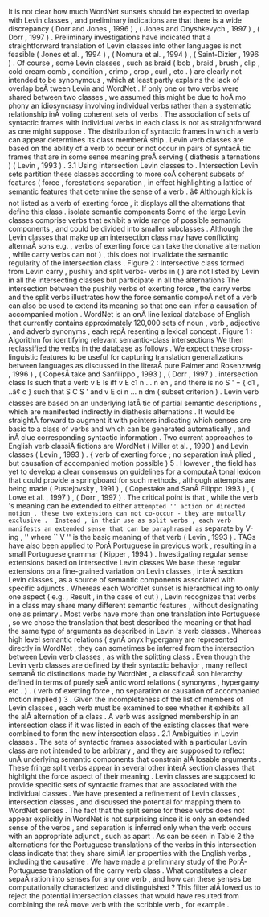 It is not clear how much WordNet sunsets should be expected to overlap with Levin classes , and preliminary indications are that there is a wide discrepancy ( Dorr and Jones , 1996 ) , ( Jones and Onyshkevych , 1997 ) , ( Dorr , 1997 ) . 
Preliminary investigations have indicated that a straightforward translation of Levin classes into other languages is not feasible ( Jones et al. , 1994 ) , ( Nomura et al. , 1994 ) , ( Saint-Dizier , 1996 ) . 
Of course , some Levin classes , such as braid ( bob , braid , brush , clip , cold cream comb , condition , crimp , crop , curl , etc . ) are clearly not intended to be synonymous , which at least partly explains the lack of overlap beÂ­ tween Levin and WordNet . 
If only one or two verbs were shared between two classes , we assumed this might be due to hoÂ­ mo phony an idiosyncrasy involving individual verbs rather than a systematic relationship inÂ­ voling coherent sets of verbs . 
The association of sets of syntactic frames with individual verbs in each class is not as straightforward as one might suppose . 
The distribution of syntactic frames in which a verb can appear determines its class memberÂ­ ship . 
Levin verb classes are based on the ability of a verb to occur or not occur in pairs of syntacÂ­ tic frames that are in some sense meaning preÂ­ serving ( diathesis alternations ) ( Levin , 1993 ) . 
3.1 Using intersection Levin classes to . 
Intersection Levin sets partition these classes according to more coÂ­ coherent subsets of features ( force , forestations separation , in effect highlighting a lattice of semantic features that determine the sense of a verb . 
â¢ Although kick is not listed as a verb of exerting force , it displays all the alternations that define this class . 
isolate semantic components Some of the large Levin classes comprise verbs that exhibit a wide range of possible semantic components , and could be divided into smaller subclasses . 
Although the Levin classes that make up an intersection class may have conflicting alternaÂ­ sons e.g. , verbs of exerting force can take the donative alternation , while carry verbs can not ) , this does not invalidate the semantic regularity of the intersection class . 
Figure 2 : Intersective class formed from Levin carry , pushily and split verbs- verbs in ( ) are not listed by Levin in all the intersecting classes but participate in all the alternations The intersection between the pushily verbs of exerting force , the carry verbs and the split verbs illustrates how the force semantic compoÂ­ net of a verb can also be used to extend its meaning so that one can infer a causation of accompanied motion . 
WordNet is an onÂ­ line lexical database of English that currently contains approximately 120,000 sets of noun , verb , adjective , and adverb synonyms , each repÂ­ resenting a lexical concept . 
Figure 1 : Algorithm for identifying relevant semantic-class intersections We then reclassified the verbs in the database as follows . 
We expect these cross-linguistic features to be useful for capturing translation generalizations between languages as discussed in the literaÂ­ pure Palmer and Rosenzweig , 1996 ) , ( CopesÂ­ take and Sanfilippo , 1993 ) , ( Dorr , 1997 ) . 
intersection class Is such that a verb v E Is iff v E c1 n ... n en , and there is no S ' = { d1 , ..â¢ c } such that S C S ' and v E ci n ... n dm ( subset criterion ) . 
Levin verb classes are based on an underlying latÂ­ tic of partial semantic descriptions , which are manifested indirectly in diathesis alternations . 
It would be straightÂ­ forward to augment it with pointers indicating which senses are basic to a class of verbs and which can be generated automatically , and inÂ­ clue corresponding syntactic information . 
Two current approaches to English verb classiÂ­ fictions are WordNet ( Miller et al. , 1990 ) and Levin classes ( Levin , 1993 ) . 
{ verb of exerting force ; no separation imÂ­ plied , but causation of accompanied motion possible ) 5 . 
However , the field has yet to develop a clear consensus on guidelines for a computaÂ­ tonal lexicon that could provide a springboard for such methods , although attempts are being made ( Pustejovsky , 1991 ) , ( Copestake and SanÂ­ Filippo 1993 ) , ( Lowe et al. , 1997 ) , ( Dorr , 1997 ) . 
The critical point is that , while the verb 's meaning can be extended to either `` attempted '' action or directed motion , these two extensions can not co-occur - they are mutually exclusive . 
Instead , in their use as split verbs , each verb manifests an extended sense that can be paraphrased as `` separate by V-ing , '' where `` V '' is the basic meaning of that verb ( Levin , 1993 ) . 
TAGs have also been applied to PorÂ­ Portuguese in previous work , resulting in a small Portuguese grammar ( Kipper , 1994 ) . 
Investigating regular sense extensions based on intersective Levin classes
We base these regular extensions on a fine-grained variation on Levin classes , interÂ­ section Levin classes , as a source of semantic components associated with specific adjuncts . 
Whereas each WordNet sunset is hierarchical ing to only one aspect ( e.g. , Result , in the case of cut ) , Levin recognizes that verbs in a class may share many different semantic features , without designating one as primary . 
Most verbs have more than one translation into Portuguese , so we chose the translation that best described the meaning or that had the same type of arguments as described in Levin 's verb classes . 
Whereas high level semantic relations ( synÂ­ onyx hypergamy are represented directly in WordNet , they can sometimes be inferred from the intersection between Levin verb classes , as with the splitting class . 
Even though the Levin verb classes are defined by their syntactic behavior , many reflect semanÂ­ tic distinctions made by WordNet , a classificaÂ­ son hierarchy defined in terms of purely seÂ­ antic word relations ( synonyms , hypergamy etc . ) . 
( verb of exerting force , no separation or causation of accompanied motion implied ) 3 . 
Given the incompleteness of the list of members of Levin classes , each verb must be examined to see whether it exhibits all the alÂ­ alternation of a class . 
A verb was assigned membership in an intersection class if it was listed in each of the existing classes that were combined to form the new intersection class . 
2.1 Ambiguities in Levin classes . 
The sets of syntactic frames associated with a particular Levin class are not intended to be arbitrary , and they are supposed to reflect unÂ­ underlying semantic components that constrain alÂ­ losable arguments . 
These fringe split verbs appear in several other interÂ­ section classes that highlight the force aspect of their meaning . 
Levin classes are supposed to provide specific sets of syntactic frames that are associated with the individual classes . 
We have presented a refinement of Levin classes , intersection classes , and discussed the potential for mapping them to WordNet senses . 
The fact that the split sense for these verbs does not appear explicitly in WordNet is not surprising since it is only an extended sense of the verbs , and separation is inferred only when the verb occurs with an appropriate adjunct , such as apart . 
As can be seen in Table 2 the alternations for the Portuguese translations of the verbs in this intersection class indicate that they share simiÂ­ lar properties with the English verbs , including the causative . 
We have made a preliminary study of the PorÂ­ Portuguese translation of the carry verb class . 
What constitutes a clear sepaÂ­ ration into senses for any one verb , and how can these senses be computationally characterized and distinguished ? 
This filter alÂ­ lowed us to reject the potential intersection classes that would have resulted from combining the reÂ­ move verb with the scribble verb , for example . 